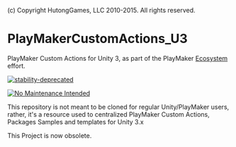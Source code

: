 (c) Copyright HutongGames, LLC 2010-2015. All rights reserved.


# PlayMakerCustomActions_U3
PlayMaker Custom Actions for Unity 3, as part of the PlayMaker [Ecosystem](https://hutonggames.fogbugz.com/default.asp?W1181) effort.

[![stability-deprecated](https://img.shields.io/badge/stability-deprecated-red.svg)](https://hutonggames.com/index.html)

[![No Maintenance Intended](http://unmaintained.tech/badge.svg)](https://hutonggames.com/index.html)

This repository is not meant to be cloned for regular Unity/PlayMaker users, rather, it's a resource used to centralized PlayMaker Custom Actions, Packages Samples and templates for Unity 3.x

This Project is now obsolete.
